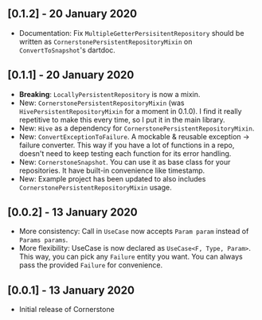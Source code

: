 ## [0.1.2] - 20 January 2020
- Documentation: Fix `MultipleGetterPersisitentRepository` should be written as `CornerstonePersistentRepositoryMixin` on `ConvertToSnapshot`'s dartdoc.

## [0.1.1] - 20 January 2020
- **Breaking**: `LocallyPersistentRepository` is now a mixin.
- New: `CornerstonePersistentRepositoryMixin` (was `HivePersistentRepositoryMixin` for a moment in 0.1.0). I find it really repetitive to make this every time, so I put it in the main library.
- New: `Hive` as a dependency for `CornerstonePersistentRepositoryMixin`.
- New: `ConvertExceptionToFailure`. A mockable & reusable exception -> failure converter. This way if you have a lot of functions in a repo, doesn't need to keep testing each function for its error handling.
- New: `CornerstoneSnapshot`. You can use it as base class for your repositories. It have built-in convenience like timestamp.
- New: Example project has been updated to also includes `CornerstonePersistentRepositoryMixin` usage.

## [0.0.2] - 13 January 2020
- More consistency: Call in `UseCase` now accepts `Param param` instead of `Params params`.
- More flexibility: UseCase is now declared as `UseCase<F, Type, Param>`. This way, you can pick any `Failure` entity you want. You can always pass the provided `Failure` for convenience.

## [0.0.1] - 13 January 2020
- Initial release of Cornerstone